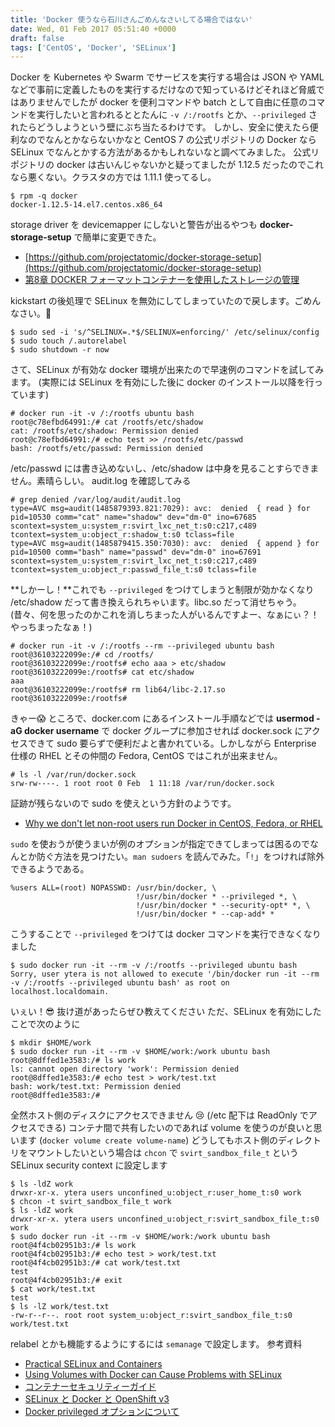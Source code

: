 ```yaml
---
title: 'Docker 使うなら石川さんごめんなさいしてる場合ではない'
date: Wed, 01 Feb 2017 05:51:40 +0000
draft: false
tags: ['CentOS', 'Docker', 'SELinux']
---
```


Docker を Kubernetes や Swarm でサービスを実行する場合は JSON や YAML などで事前に定義したものを実行するだけなので知っているけどそれほど脅威ではありませんでしたが docker を便利コマンドや batch として自由に任意のコマンドを実行したいと言われるととたんに `-v /:/rootfs` とか、`--privileged` されたらどうしようという壁にぶち当たるわけです。 しかし、安全に使えたら便利なのでなんとかならないかなと CentOS 7 の公式リポジトリの Docker なら SELinux でなんとかする方法があるかもしれないなと調べてみました。 公式リポジトリの docker は古いんじゃないかと疑ってましたが 1.12.5 だったのでこれなら悪くない。クラスタの方では 1.11.1 使ってるし。

```
$ rpm -q docker
docker-1.12.5-14.el7.centos.x86_64
```

storage driver を devicemapper にしないと警告が出るやつも **docker-storage-setup** で簡単に変更できた。

* [https://github.com/projectatomic/docker-storage-setup](https://github.com/projectatomic/docker-storage-setup)
* [第8章 DOCKER フォーマットコンテナーを使用したストレージの管理](https://access.redhat.com/documentation/ja/red-hat-enterprise-linux-atomic-host/7/paged/getting-started-with-containers/chapter-8-managing-storage-with-docker-formatted-containers)

kickstart の後処理で SELinux を無効にしてしまっていたので戻します。ごめんなさい。🙇

```
$ sudo sed -i 's/^SELINUX=.*$/SELINUX=enforcing/' /etc/selinux/config
$ sudo touch /.autorelabel
$ sudo shutdown -r now
```

さて、SELinux が有効な docker 環境が出来たので早速例のコマンドを試してみます。 (実際には SELinux を有効にした後に docker のインストール以降を行っています)

```
# docker run -it -v /:/rootfs ubuntu bash
root@c78efbd64991:/# cat /rootfs/etc/shadow
cat: /rootfs/etc/shadow: Permission denied
root@c78efbd64991:/# echo test >> /rootfs/etc/passwd
bash: /rootfs/etc/passwd: Permission denied
```

/etc/passwd には書き込めないし、/etc/shadow は中身を見ることすらできません。素晴らしい。 audit.log を確認してみる

```
# grep denied /var/log/audit/audit.log
type=AVC msg=audit(1485879393.821:7029): avc:  denied  { read } for  pid=10530 comm="cat" name="shadow" dev="dm-0" ino=67685 scontext=system_u:system_r:svirt_lxc_net_t:s0:c217,c489 tcontext=system_u:object_r:shadow_t:s0 tclass=file
type=AVC msg=audit(1485879415.350:7030): avc:  denied  { append } for  pid=10500 comm="bash" name="passwd" dev="dm-0" ino=67691 scontext=system_u:system_r:svirt_lxc_net_t:s0:c217,c489 tcontext=system_u:object_r:passwd_file_t:s0 tclass=file
```

**しかーし！**これでも `--privileged` をつけてしまうと制限が効かなくなり /etc/shadow だって書き換えられちゃいます。libc.so だって消せちゃう。(昔々、何を思ったのかこれを消しちまった人がいるんですよー、なぁにぃ？！やっちまったなぁ！)

```
# docker run -it -v /:/rootfs --rm --privileged ubuntu bash
root@36103222099e:/# cd /rootfs/
root@36103222099e:/rootfs# echo aaa > etc/shadow
root@36103222099e:/rootfs# cat etc/shadow
aaa
root@36103222099e:/rootfs# rm lib64/libc-2.17.so 
root@36103222099e:/rootfs# 
```

きゃー😱 ところで、docker.com にあるインストール手順などでは **usermod -aG docker username** で docker グループに参加させれば docker.sock にアクセスできて sudo 要らずで便利だよと書かれている。しかしながら Enterprise 仕様の RHEL とその仲間の Fedora, CentOS ではこれが出来ません。

```
# ls -l /var/run/docker.sock 
srw-rw----. 1 root root 0 Feb  1 11:18 /var/run/docker.sock
```

証跡が残らないので sudo を使えという方針のようです。

* [Why we don't let non-root users run Docker in CentOS, Fedora, or RHEL](http://www.projectatomic.io/blog/2015/08/why-we-dont-let-non-root-users-run-docker-in-centos-fedora-or-rhel/)

`sudo` を使おうが使うまいが例のオプションが指定できてしまっては困るのでなんとか防ぐ方法を見つけたい。`man sudoers` を読んでみた。「`!`」をつければ除外できるようである。

```
%users ALL=(root) NOPASSWD: /usr/bin/docker, \
                            !/usr/bin/docker * --privileged *, \
                            !/usr/bin/docker * --security-opt* *, \
                            !/usr/bin/docker * --cap-add* *
```

こうすることで `--privileged` をつけては docker コマンドを実行できなくなりました

```
$ sudo docker run -it --rm -v /:/rootfs --privileged ubuntu bash
Sorry, user ytera is not allowed to execute '/bin/docker run -it --rm -v /:/rootfs --privileged ubuntu bash' as root on localhost.localdomain.
```

いぇい！😎 抜け道があったらぜひ教えてください ただ、SELinux を有効にしたことで次のように

```
$ mkdir $HOME/work
$ sudo docker run -it --rm -v $HOME/work:/work ubuntu bash
root@8dffed1e3583:/# ls work
ls: cannot open directory 'work': Permission denied
root@8dffed1e3583:/# echo test > work/test.txt
bash: work/test.txt: Permission denied
root@8dffed1e3583:/# 
```

全然ホスト側のディスクにアクセスできません 😢 (/etc 配下は ReadOnly でアクセスできる) コンテナ間で共有したいのであれば volume を使うのが良いと思います (`docker volume create volume-name`) どうしてもホスト側のディレクトリをマウントしたいという場合は `chcon` で `svirt_sandbox_file_t` という SELinux security context に設定します

```
$ ls -ldZ work
drwxr-xr-x. ytera users unconfined_u:object_r:user_home_t:s0 work
$ chcon -t svirt_sandbox_file_t work
$ ls -ldZ work
drwxr-xr-x. ytera users unconfined_u:object_r:svirt_sandbox_file_t:s0 work
$ sudo docker run -it --rm -v $HOME/work:/work ubuntu bash
root@4f4cb02951b3:/# ls work
root@4f4cb02951b3:/# echo test > work/test.txt
root@4f4cb02951b3:/# cat work/test.txt
test
root@4f4cb02951b3:/# exit
$ cat work/test.txt
test
$ ls -lZ work/test.txt
-rw-r--r--. root root system_u:object_r:svirt_sandbox_file_t:s0 work/test.txt
```

relabel とかも機能するようにするには `semanage` で設定します。 参考資料

* [Practical SELinux and Containers](http://www.projectatomic.io/blog/2016/03/dwalsh_selinux_containers/)
* [Using Volumes with Docker can Cause Problems with SELinux](http://www.projectatomic.io/blog/2015/06/using-volumes-with-docker-can-cause-problems-with-selinux/)
* [コンテナーセキュリティーガイド](https://access.redhat.com/documentation/ja/red-hat-enterprise-linux-atomic-host/7/paged/container-security-guide/)
* [SELinux と Docker と OpenShift v3](http://qiita.com/nak3/items/361b62595601828bd354)
* [Docker privileged オプションについて](http://qiita.com/muddydixon/items/d2982ab0846002bf3ea8)
